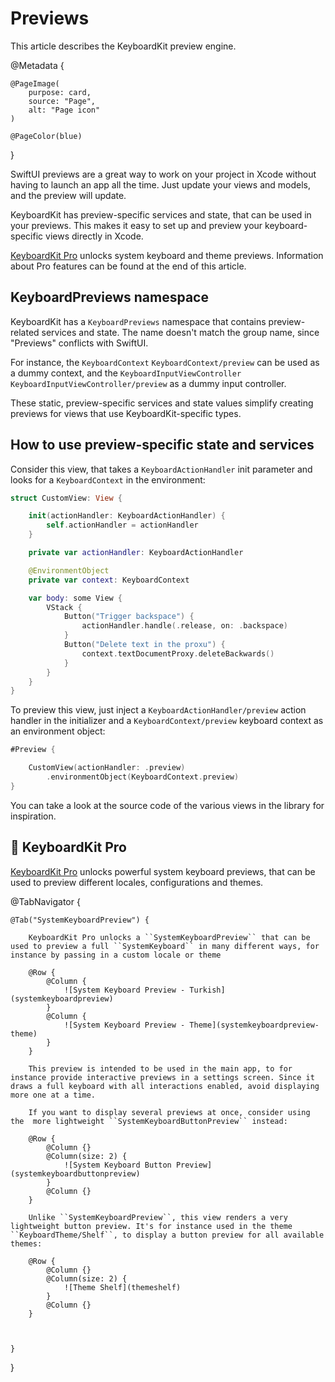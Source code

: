 # Previews

This article describes the KeyboardKit preview engine.

@Metadata {

    @PageImage(
        purpose: card,
        source: "Page",
        alt: "Page icon"
    )

    @PageColor(blue)
}

SwiftUI previews are a great way to work on your project in Xcode without having to launch an app all the time. Just update your views and models, and the preview will update.

KeyboardKit has preview-specific services and state, that can be used in your previews. This makes it easy to set up and preview your keyboard-specific views directly in Xcode.

[KeyboardKit Pro][Pro] unlocks system keyboard and theme previews. Information about Pro features can be found at the end of this article.



## KeyboardPreviews namespace

KeyboardKit has a ``KeyboardPreviews`` namespace that contains preview-related services and state. The name doesn't match the group name, since "Previews" conflicts with SwiftUI.

For instance, the ``KeyboardContext`` ``KeyboardContext/preview`` can be used as a dummy context, and the ``KeyboardInputViewController`` ``KeyboardInputViewController/preview`` as a dummy input controller. 

These static, preview-specific services and state values simplify creating previews for views that use KeyboardKit-specific types.



## How to use preview-specific state and services

Consider this view, that takes a ``KeyboardActionHandler`` init parameter and looks for a ``KeyboardContext`` in the environment:

```swift
struct CustomView: View {

    init(actionHandler: KeyboardActionHandler) {
        self.actionHandler = actionHandler
    }

    private var actionHandler: KeyboardActionHandler

    @EnvironmentObject
    private var context: KeyboardContext

    var body: some View {
        VStack {
            Button("Trigger backspace") {
                actionHandler.handle(.release, on: .backspace)
            }
            Button("Delete text in the proxu") {
                context.textDocumentProxy.deleteBackwards()
            }
        }
    }
}
```

To preview this view, just inject a ``KeyboardActionHandler/preview`` action handler in the initializer and a ``KeyboardContext/preview`` keyboard context as an environment object:

```swift
#Preview {

    CustomView(actionHandler: .preview)
        .environmentObject(KeyboardContext.preview)
}
```

You can take a look at the source code of the various views in the library for inspiration.



## 👑 KeyboardKit Pro

[KeyboardKit Pro][Pro] unlocks powerful system keyboard previews, that can be used to preview different locales, configurations and themes.

[Pro]: https://github.com/KeyboardKit/KeyboardKitPro

@TabNavigator {
    
    @Tab("SystemKeyboardPreview") {
        
        KeyboardKit Pro unlocks a ``SystemKeyboardPreview`` that can be used to preview a full ``SystemKeyboard`` in many different ways, for instance by passing in a custom locale or theme
        
        @Row {
            @Column {
                ![System Keyboard Preview - Turkish](systemkeyboardpreview)
            }
            @Column {
                ![System Keyboard Preview - Theme](systemkeyboardpreview-theme)
            }
        }
        
        This preview is intended to be used in the main app, to for instance provide interactive previews in a settings screen. Since it draws a full keyboard with all interactions enabled, avoid displaying more one at a time.
        
        If you want to display several previews at once, consider using the  more lightweight ``SystemKeyboardButtonPreview`` instead:
        
        @Row {
            @Column {}
            @Column(size: 2) {
                ![System Keyboard Button Preview](systemkeyboardbuttonpreview)
            }
            @Column {}
        }
        
        Unlike ``SystemKeyboardPreview``, this view renders a very lightweight button preview. It's for instance used in the theme ``KeyboardTheme/Shelf``, to display a button preview for all available themes:
        
        @Row {
            @Column {}
            @Column(size: 2) {
                ![Theme Shelf](themeshelf)
            }
            @Column {}
        }
        
        

    }
}
